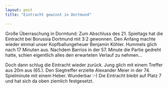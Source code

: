 ```yaml
---
layout: post
title: "Eintracht gewinnt in Dortmund"

---
```


Große Überraschung in Dormtund: Zum Abschluss des 21. Spieltags hat die Eintracht bei Borussia Dortmund mit 3:2 gewonnen. Den Anfang machte wieder einmal unser Kopfballungeheuer Benjamin Köhler. Hummels glich nach 17 Minuten aus. Nachdem Barrios in der 57. Minute die Partie gedreht hatte, schien eigentlich alles den erwarteten Verlauf zu nehmen...

Doch dann schlug die Eintracht wieder zurück. Jung glich mit einem Treffer aus 20m aus (65.). Den Siegtreffer erzielte Alexander Meier in der 74. Spielminute mit einem Heber. Wunderbar :-) Die Eintracht bleibt auf Platz 7 und hat sich da oben ziemlich festgesetzt.
